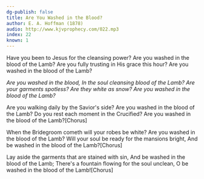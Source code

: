 ```yaml
---
dg-publish: false
title: Are You Washed in the Blood?
author: E. A. Hoffman (1878)
audio: http://www.kjvprophecy.com/022.mp3
index: 22
known: 1
---
```


Have you been to Jesus for the cleansing power?
Are you washed in the blood of the Lamb?
Are you fully trusting in His grace this hour?
Are you washed in the blood of the Lamb?

*Are you washed in the blood,
In the soul cleansing blood of the Lamb?
Are your garments spotless?
Are they white as snow?
Are you washed in the blood of the Lamb?*

Are you walking daily by the Savior's side?
Are you washed in the blood of the Lamb?
Do you rest each moment in the Crucified?
Are you washed in the blood of the Lamb?[Chorus]

When the Bridegroom cometh will your robes be white?
Are you washed in the blood of the Lamb?
Will your soul be ready for the mansions bright,
And be washed in the blood of the Lamb?[Chorus]

Lay aside the garments that are stained with sin,
And be washed in the blood of the Lamb;
There's a fountain flowing for the soul unclean,
O be washed in the blood of the Lamb![Chorus] 